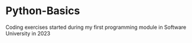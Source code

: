 # Python-Basics
Coding exercises started during my first programming module in Software University in 2023
